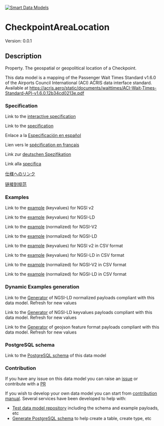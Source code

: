 [![Smart Data Models](https://smartdatamodels.org/wp-content/uploads/2022/01/SmartDataModels_logo.png "Logo")](https://smartdatamodels.org)
# CheckpointAreaLocation
Version: 0.0.1

## Description 

Property. The geospatial or geopolitical location of a Checkpoint.

This data model is a mapping of the Passenger Wait Times Standard v1.6.0 of the Airports Council International (ACI) ACRIS data interface standard. Available at https://acris.aero/static/documents/waittimes/ACI-Wait-Times-Standard-API-v1.6.0.12b34cd0213e.pdf
### Specification

Link to the [interactive specification](https://swagger.lab.fiware.org/?url=https://smart-data-models.github.io/dataModel.ACRIS/CheckpointAreaLocation/swagger.yaml)

Link to the [specification](https://github.com/smart-data-models/dataModel.ACRIS/blob/master/CheckpointAreaLocation/doc/spec.md)

Enlace a la [Especificación en español](https://github.com/smart-data-models/dataModel.ACRIS/blob/master/CheckpointAreaLocation/doc/spec_ES.md)

Lien vers le [spécification en français](https://github.com/smart-data-models/dataModel.ACRIS/blob/master/CheckpointAreaLocation/doc/spec_FR.md)

Link zur [deutschen Spezifikation](https://github.com/smart-data-models/dataModel.ACRIS/blob/master/CheckpointAreaLocation/doc/spec_DE.md)

Link alla [specifica](https://github.com/smart-data-models/dataModel.ACRIS/blob/master/CheckpointAreaLocation/doc/spec_IT.md)

[仕様へのリンク](https://github.com/smart-data-models/dataModel.ACRIS/blob/master/CheckpointAreaLocation/doc/spec_JA.md)

[链接到规范](https://github.com/smart-data-models/dataModel.ACRIS/blob/master/CheckpointAreaLocation/doc/spec_ZH.md)
### Examples

Link to the [example](https://smart-data-models.github.io/dataModel.ACRIS/CheckpointAreaLocation/examples/example.json) (keyvalues) for NGSI v2

Link to the [example](https://smart-data-models.github.io/dataModel.ACRIS/CheckpointAreaLocation/examples/example.jsonld) (keyvalues) for NGSI-LD

Link to the [example](https://smart-data-models.github.io/dataModel.ACRIS/CheckpointAreaLocation/examples/example-normalized.json) (normalized) for NGSI-V2

Link to the [example](https://smart-data-models.github.io/dataModel.ACRIS/CheckpointAreaLocation/examples/example-normalized.jsonld) (normalized) for NGSI-LD

Link to the [example](https://smart-data-models.github.io/dataModel.ACRIS/CheckpointAreaLocation/examples/example.json.csv) (keyvalues) for NGSI v2 in CSV format

Link to the [example](https://smart-data-models.github.io/dataModel.ACRIS/CheckpointAreaLocation/examples/example.jsonld.csv) (keyvalues) for NGSI-LD in CSV format

Link to the [example](https://smart-data-models.github.io/dataModel.ACRIS/CheckpointAreaLocation/examples/example-normalized.json.csv) (normalized) for NGSI-V2 in CSV format

Link to the [example](https://smart-data-models.github.io/dataModel.ACRIS/CheckpointAreaLocation/examples/example-normalized.jsonld.csv) (normalized) for NGSI-LD in CSV format
### Dynamic Examples generation

Link to the [Generator](https://smartdatamodels.org/extra/ngsi-ld_generator.php?schemaUrl=https://raw.githubusercontent.com/smart-data-models/dataModel.ACRIS/master/CheckpointAreaLocation/schema.json&email=info@smartdatamodels.org) of NGSI-LD normalized payloads compliant with this data model. Refresh for new values

Link to the [Generator](https://smartdatamodels.org/extra/ngsi-ld_generator_keyvalues.php?schemaUrl=https://raw.githubusercontent.com/smart-data-models/dataModel.ACRIS/master/CheckpointAreaLocation/schema.json&email=info@smartdatamodels.org) of NGSI-LD keyvalues payloads compliant with this data model. Refresh for new values

Link to the [Generator](https://smartdatamodels.org/extra/geojson_features_generator.php?schemaUrl=https://raw.githubusercontent.com/smart-data-models/dataModel.ACRIS/master/CheckpointAreaLocation/schema.json&email=info@smartdatamodels.org) of geojson feature format payloads compliant with this data model. Refresh for new values
### PostgreSQL schema

Link to the [PostgreSQL schema](https://smart-data-models.github.io/dataModel.ACRIS/CheckpointAreaLocation/schema.sql) of this data model
### Contribution

 If you have any issue on this data model you can raise an [issue](https://github.com/smart-data-models/dataModel.ACRIS/issues)  or contribute with a [PR](https://github.com/smart-data-models/dataModel.ACRIS/pulls)

 If you wish to develop your own data model you can start from [contribution manual](https://bit.ly/contribution_manual). Several services have been developed to help with: 
 - [Test data model repository](https://smartdatamodels.org/index.php/data-models-contribution-api/) including the schema and example payloads, etc
 - [Generate PostgreSQL schema](https://smartdatamodels.org/index.php/sql-service/) to help create a table, create type, etc